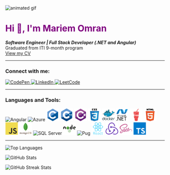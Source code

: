<!DOCTYPE html>
<html lang="en">
<head>
  <meta charset="UTF-8">
  <meta name="viewport" content="width=device-width, initial-scale=1.0">
</head>
<body>

<div align="left">
  <img src="https://i.gifer.com/JXA0.gif" alt="animated gif" height="200">
  <h1 style="text-align: left;">
    <span style="color: purple;">Hi 👋, I'm Mariem Omran</span>
  </h1>
  <p style="text-align: left;">
    <em><b>Software Engineer | Full Stack Developer (.NET and Angular)</b></em><br>
    Graduated from ITI 9-month program<br>
    <a href="https://drive.google.com/file/d/1ux5s9gAGfoIqahuLN7MYq9NllJM9YJ7L/view?usp=drive_link">View my CV</a>
  </p>
</div>

<hr>

<h3 align="left">Connect with me:</h3>
<p align="left">
  <a href="https://codepen.io/mariemomran" target="_blank">
    <img src="https://raw.githubusercontent.com/rahuldkjain/github-profile-readme-generator/master/src/images/icons/Social/codepen.svg" alt="CodePen" height="30" width="40" />
  </a>
  <a href="https://linkedin.com/in/mariemomran" target="_blank">
    <img src="https://raw.githubusercontent.com/rahuldkjain/github-profile-readme-generator/master/src/images/icons/Social/linked-in-alt.svg" alt="LinkedIn" height="30" width="40" />
  </a>
  <a href="https://www.leetcode.com/mariem_omran" target="_blank">
    <img src="https://raw.githubusercontent.com/rahuldkjain/github-profile-readme-generator/master/src/images/icons/Social/leet-code.svg" alt="LeetCode" height="30" width="40" />
  </a>
</p>

<hr>

<h3 align="left">Languages and Tools:</h3>
<p align="left">
  <img src="https://angular.io/assets/images/logos/angular/angular.svg" alt="Angular" height="40" width="40"/>
  <img src="https://www.vectorlogo.zone/logos/microsoft_azure/microsoft_azure-icon.svg" alt="Azure" height="40" width="40"/>
  <img src="https://raw.githubusercontent.com/devicons/devicon/master/icons/c/c-original.svg" alt="C" height="40" width="40"/>
  <img src="https://raw.githubusercontent.com/devicons/devicon/master/icons/cplusplus/cplusplus-original.svg" alt="C++" height="40" width="40"/>
  <img src="https://raw.githubusercontent.com/devicons/devicon/master/icons/csharp/csharp-original.svg" alt="C#" height="40" width="40"/>
  <img src="https://raw.githubusercontent.com/devicons/devicon/master/icons/css3/css3-original-wordmark.svg" alt="CSS3" height="40" width="40"/>
  <img src="https://raw.githubusercontent.com/devicons/devicon/master/icons/docker/docker-original-wordmark.svg" alt="Docker" height="40" width="40"/>
  <img src="https://raw.githubusercontent.com/devicons/devicon/master/icons/dot-net/dot-net-original-wordmark.svg" alt=".NET" height="40" width="40"/>
  <img src="https://raw.githubusercontent.com/devicons/devicon/master/icons/gulp/gulp-plain.svg" alt="Gulp" height="40" width="40"/>
  <img src="https://raw.githubusercontent.com/devicons/devicon/master/icons/html5/html5-original-wordmark.svg" alt="HTML5" height="40" width="40"/>
  <img src="https://raw.githubusercontent.com/devicons/devicon/master/icons/javascript/javascript-original.svg" alt="JavaScript" height="40" width="40"/>
  <img src="https://raw.githubusercontent.com/devicons/devicon/master/icons/mongodb/mongodb-original-wordmark.svg" alt="MongoDB" height="40" width="40"/>
  <img src="https://www.svgrepo.com/show/303229/microsoft-sql-server-logo.svg" alt="SQL Server" height="40" width="40"/>
  <img src="https://raw.githubusercontent.com/devicons/devicon/master/icons/nodejs/nodejs-original-wordmark.svg" alt="Node.js" height="40" width="40"/>
  <img src="https://cdn.worldvectorlogo.com/logos/pug.svg" alt="Pug" height="40" width="40"/>
  <img src="https://raw.githubusercontent.com/devicons/devicon/master/icons/react/react-original-wordmark.svg" alt="React" height="40" width="40"/>
  <img src="https://raw.githubusercontent.com/devicons/devicon/master/icons/redux/redux-original.svg" alt="Redux" height="40" width="40"/>
  <img src="https://raw.githubusercontent.com/devicons/devicon/master/icons/sass/sass-original.svg" alt="Sass" height="40" width="40"/>
  <img src="https://raw.githubusercontent.com/devicons/devicon/master/icons/typescript/typescript-original.svg" alt="TypeScript" height="40" width="40"/>
</p>

<hr>

<p align="left">
  <img src="https://github-readme-stats.vercel.app/api/top-langs/?username=mariemomran&layout=compact" alt="Top Languages" />
</p>

<p align="left">
  <img src="https://github-readme-stats.vercel.app/api?username=mariemomran&show_icons=true" alt="GitHub Stats" />
</p>

<p align="left">
  <img src="https://github-readme-streak-stats.herokuapp.com/?user=mariemomran" alt="GitHub Streak Stats" />
</p>

</body>
</html>
